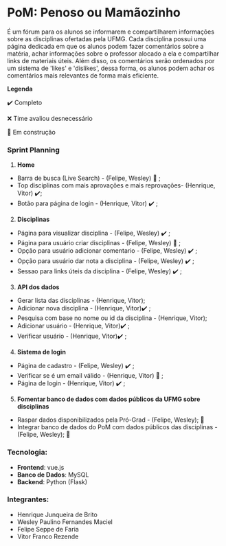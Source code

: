 # PoM: Penoso ou Mamãozinho

É um fórum para os alunos se informarem e compartilharem informações sobre as disciplinas ofertadas pela UFMG. Cada disciplina possui uma página dedicada em que os alunos podem fazer comentários sobre a matéria, achar informações sobre o professor alocado a ela e compartilhar links de materiais úteis. Além disso, os comentários serão ordenados por um sistema de 'likes' e 'dislikes', dessa forma, os alunos podem achar os comentários mais relevantes de forma mais eficiente.



__Legenda__

:heavy_check_mark:  Completo

:x: Time avaliou desnecessário 

:construction_worker: Em construção

### Sprint Planning
1. __Home__
* Barra de busca (Live Search) - (Felipe, Wesley) :construction_worker: ; 
* Top disciplinas com mais aprovações e mais reprovações- (Henrique, Vitor) :heavy_check_mark:;
* Botão para página de login - (Henrique, Vitor) :heavy_check_mark: ;
2. __Disciplinas__
* Página para visualizar disciplina - (Felipe, Wesley) :heavy_check_mark: ;
* Página para usuário criar disciplinas - (Felipe, Wesley) :construction_worker: ;
* Opção para usuário adicionar comentario - (Felipe, Wesley) :heavy_check_mark: ;
* Opção para usuário dar nota a disciplina - (Felipe, Wesley) :heavy_check_mark: ;
* Sessao para links úteis da disciplina - (Felipe, Wesley) :heavy_check_mark: ;
3. __API dos dados__
* Gerar lista das disciplinas - (Henrique, Vitor);
* Adicionar nova disciplina - (Henrique, Vitor):heavy_check_mark: ;
* Pesquisa com base no nome ou id da disciplina - (Henrique, Vitor);
* Adicionar usuário - (Henrique, Vitor):heavy_check_mark: ;
* Verificar usuário - (Henrique, Vitor):heavy_check_mark: ;
4. __Sistema de login__ 
* Página de cadastro - (Felipe, Wesley) :heavy_check_mark: ;
* Verificar se é um email válido - (Henrique, Vitor) :construction_worker: ;
* Página de login - (Henrique, Vitor) :heavy_check_mark: ;
5. __Fomentar banco de dados com dados públicos da UFMG sobre disciplinas__
* Raspar dados disponibilizados pela Pró-Grad - (Felipe, Wesley); :construction_worker:
* Integrar banco de dados do PoM com dados públicos das disciplinas - (Felipe, Wesley); :construction_worker: 

### Tecnologia:
* __Frontend__: vue.js
* __Banco de Dados__: MySQL
* __Backend__: Python (Flask)

### Integrantes:
* Henrique Junqueira de Brito
* Wesley Paulino Fernandes Maciel
* Felipe Seppe de Faria
* Vitor Franco Rezende
